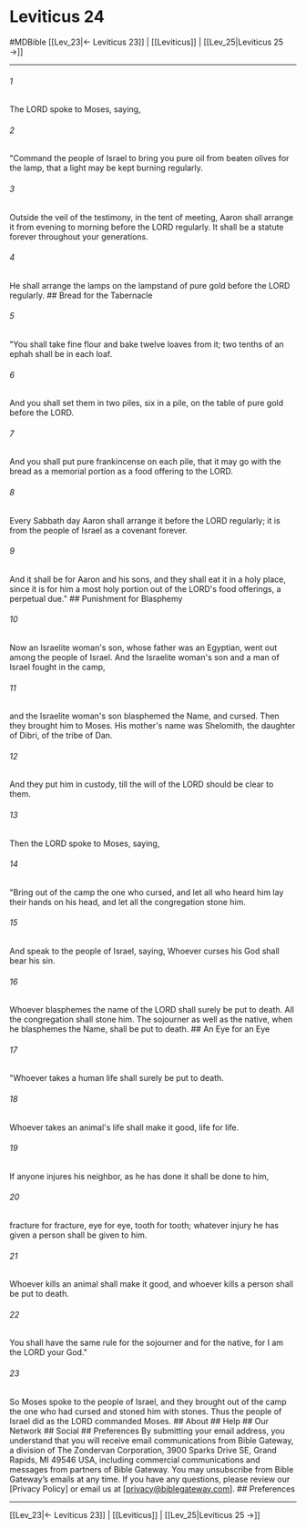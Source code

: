 # Leviticus 24
#MDBible
[[Lev_23|← Leviticus 23]] | [[Leviticus]] | [[Lev_25|Leviticus 25 →]]

***






###### 1 


The LORD spoke to Moses, saying, 





###### 2 


"Command the people of Israel to bring you pure oil from beaten olives for the lamp, that a light may be kept burning regularly. 





###### 3 


Outside the veil of the testimony, in the tent of meeting, Aaron shall arrange it from evening to morning before the LORD regularly. It shall be a statute forever throughout your generations. 





###### 4 


He shall arrange the lamps on the lampstand of pure gold before the LORD regularly. ## Bread for the Tabernacle 





###### 5 


"You shall take fine flour and bake twelve loaves from it; two tenths of an ephah shall be in each loaf. 





###### 6 


And you shall set them in two piles, six in a pile, on the table of pure gold before the LORD. 





###### 7 


And you shall put pure frankincense on each pile, that it may go with the bread as a memorial portion as a food offering to the LORD. 





###### 8 


Every Sabbath day Aaron shall arrange it before the LORD regularly; it is from the people of Israel as a covenant forever. 





###### 9 


And it shall be for Aaron and his sons, and they shall eat it in a holy place, since it is for him a most holy portion out of the LORD's food offerings, a perpetual due." ## Punishment for Blasphemy 





###### 10 


Now an Israelite woman's son, whose father was an Egyptian, went out among the people of Israel. And the Israelite woman's son and a man of Israel fought in the camp, 





###### 11 


and the Israelite woman's son blasphemed the Name, and cursed. Then they brought him to Moses. His mother's name was Shelomith, the daughter of Dibri, of the tribe of Dan. 





###### 12 


And they put him in custody, till the will of the LORD should be clear to them. 





###### 13 


Then the LORD spoke to Moses, saying, 





###### 14 


"Bring out of the camp the one who cursed, and let all who heard him lay their hands on his head, and let all the congregation stone him. 





###### 15 


And speak to the people of Israel, saying, Whoever curses his God shall bear his sin. 





###### 16 


Whoever blasphemes the name of the LORD shall surely be put to death. All the congregation shall stone him. The sojourner as well as the native, when he blasphemes the Name, shall be put to death. ## An Eye for an Eye 





###### 17 


"Whoever takes a human life shall surely be put to death. 





###### 18 


Whoever takes an animal's life shall make it good, life for life. 





###### 19 


If anyone injures his neighbor, as he has done it shall be done to him, 





###### 20 


fracture for fracture, eye for eye, tooth for tooth; whatever injury he has given a person shall be given to him. 





###### 21 


Whoever kills an animal shall make it good, and whoever kills a person shall be put to death. 





###### 22 


You shall have the same rule for the sojourner and for the native, for I am the LORD your God." 





###### 23 


So Moses spoke to the people of Israel, and they brought out of the camp the one who had cursed and stoned him with stones. Thus the people of Israel did as the LORD commanded Moses. ## About ## Help ## Our Network ## Social ## Preferences By submitting your email address, you understand that you will receive email communications from Bible Gateway, a division of The Zondervan Corporation, 3900 Sparks Drive SE, Grand Rapids, MI 49546 USA, including commercial communications and messages from partners of Bible Gateway. You may unsubscribe from Bible Gateway&rsquo;s emails at any time. If you have any questions, please review our [Privacy Policy] or email us at [privacy@biblegateway.com]. ## Preferences

***

[[Lev_23|← Leviticus 23]] | [[Leviticus]] | [[Lev_25|Leviticus 25 →]]
